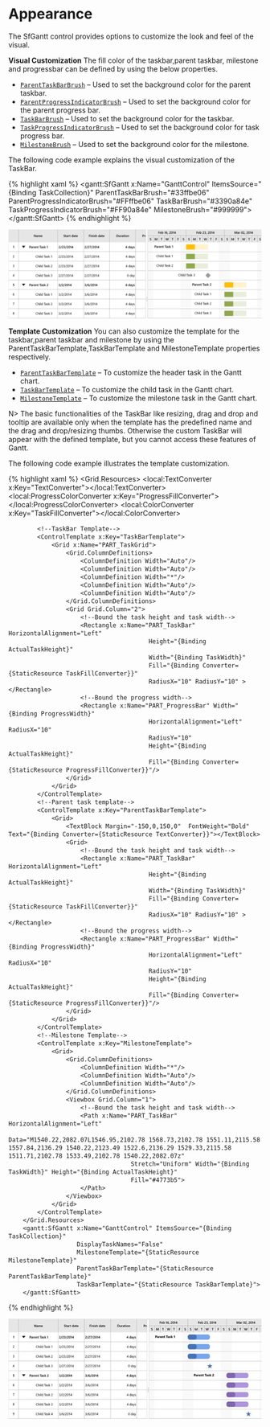 # Appearance

The SfGantt control provides options to customize the look and feel of the visual. 

**Visual Customization**
The fill color of the taskbar,parent taskbar, milestone and progressbar can be defined by using the below properties. 
* [`ParentTaskBarBrush`](https://help.syncfusion.com/cr/cref_files/uwp/Syncfusion.SfGantt.UWP~Syncfusion.UI.Xaml.Gantt.SfGantt~ParentTaskBarBrushProperty.html) – Used to set the background color for the parent taskbar.
* [`ParentProgressIndicatorBrush`](https://help.syncfusion.com/cr/cref_files/uwp/Syncfusion.SfGantt.UWP~Syncfusion.UI.Xaml.Gantt.SfGantt~ParentProgressIndicatorBrushProperty.html) – Used to set the background color for the parent progress bar.
* [`TaskBarBrush`](https://help.syncfusion.com/cr/cref_files/uwp/Syncfusion.SfGantt.UWP~Syncfusion.UI.Xaml.Gantt.SfGantt~TaskBarBrushProperty.html) – Used to set the background color for the taskbar.
* [`TaskProgressIndicatorBrush`](https://help.syncfusion.com/cr/cref_files/uwp/Syncfusion.SfGantt.UWP~Syncfusion.UI.Xaml.Gantt.SfGantt~TaskProgressIndicatorBrushProperty.html) – Used to set the background color for task progress bar.
* [`MilestoneBrush`](https://help.syncfusion.com/cr/cref_files/uwp/Syncfusion.SfGantt.UWP~Syncfusion.UI.Xaml.Gantt.SfGantt~MilestoneBrushProperty.html) – Used to set the background color for the milestone.

The following code example explains the visual customization of the TaskBar.

{% highlight xaml %}
        <gantt:SfGantt x:Name="GanttControl" ItemsSource="{Binding TaskCollection}"
                       ParentTaskBarBrush="#33ffbe06" 
                       ParentProgressIndicatorBrush="#FFffbe06"
                       TaskBarBrush="#3390a84e" 
                       TaskProgressIndicatorBrush="#FF90a84e"
                       MilestoneBrush="#999999">
        </gantt:SfGantt>
{% endhighlight %}

![](Appearance_images/VisualCustomization.PNG)

**Template Customization**
You can also customize the template for the taskbar,parent taskbar and milestone by using the ParentTaskBarTemplate,TaskBarTemplate and MilestoneTemplate properties respectively.

* [`ParentTaskBarTemplate`](https://help.syncfusion.com/cr/cref_files/uwp/Syncfusion.SfGantt.UWP~Syncfusion.UI.Xaml.Gantt.SfGantt~ParentTaskBarTemplate.html) – To customize the header task in the Gantt chart.
* [`TaskBarTemplate`](https://help.syncfusion.com/cr/cref_files/uwp/Syncfusion.SfGantt.UWP~Syncfusion.UI.Xaml.Gantt.SfGantt~TaskBarTemplateProperty.html) – To customize the child task in the Gantt chart.
* [`MilestoneTemplate`](https://help.syncfusion.com/cr/cref_files/uwp/Syncfusion.SfGantt.UWP~Syncfusion.UI.Xaml.Gantt.SfGantt~MilestoneTemplate.html) – To customize the milestone task in the Gantt chart.

N> The basic functionalities of the TaskBar like resizing, drag and drop and tooltip are available only when the template has the predefined name and the drag and drop/resizing thumbs. Otherwise the custom TaskBar will appear with the defined template, but you cannot access these features of Gantt.

The following code example illustrates the template customization.

{% highlight xaml %}
<Grid>
  <Grid.Resources>
            <local:TextConverter x:Key="TextConverter"></local:TextConverter>
            <local:ProgressColorConverter x:Key="ProgressFillConverter"></local:ProgressColorConverter>
            <local:ColorConverter x:Key="TaskFillConverter"></local:ColorConverter>

            <!--TaskBar Template-->
            <ControlTemplate x:Key="TaskBarTemplate">
                <Grid x:Name="PART_TaskGrid">
                    <Grid.ColumnDefinitions>
                        <ColumnDefinition Width="Auto"/>
                        <ColumnDefinition Width="Auto"/>
                        <ColumnDefinition Width="*"/>
                        <ColumnDefinition Width="Auto"/>
                        <ColumnDefinition Width="Auto"/>
                    </Grid.ColumnDefinitions>
                    <Grid Grid.Column="2">
                        <!--Bound the task height and task width-->
                        <Rectangle x:Name="PART_TaskBar" HorizontalAlignment="Left"
                                           Height="{Binding ActualTaskHeight}"   
                                           Width="{Binding TaskWidth}"
                                           Fill="{Binding Converter={StaticResource TaskFillConverter}}" 
                                           RadiusX="10" RadiusY="10" ></Rectangle>
                        <!--Bound the progress width-->
                        <Rectangle x:Name="PART_ProgressBar" Width="{Binding ProgressWidth}"
                                           HorizontalAlignment="Left" RadiusX="10" 
                                           RadiusY="10"
                                           Height="{Binding ActualTaskHeight}"
                                           Fill="{Binding Converter={StaticResource ProgressFillConverter}}"/>
                    </Grid>
                </Grid>
            </ControlTemplate>
            <!--Parent task template-->
            <ControlTemplate x:Key="ParentTaskBarTemplate">
                <Grid>
                    <TextBlock Margin="-150,0,150,0"  FontWeight="Bold" Text="{Binding Converter={StaticResource TextConverter}}"></TextBlock>
                    <Grid>
                        <!--Bound the task height and task width-->
                        <Rectangle x:Name="PART_TaskBar" HorizontalAlignment="Left"
                                           Height="{Binding ActualTaskHeight}" 
                                           Width="{Binding TaskWidth}"
                                           Fill="{Binding Converter={StaticResource TaskFillConverter}}"
                                           RadiusX="10" RadiusY="10" ></Rectangle>
                        <!--Bound the progress width-->
                        <Rectangle x:Name="PART_ProgressBar" Width="{Binding ProgressWidth}"
                                           HorizontalAlignment="Left" RadiusX="10" 
                                           RadiusY="10"
                                           Height="{Binding ActualTaskHeight}"
                                           Fill="{Binding Converter={StaticResource ProgressFillConverter}}"/>
                    </Grid>
                </Grid>
            </ControlTemplate>
            <!--Milestone Template-->
            <ControlTemplate x:Key="MilestoneTemplate">
                <Grid>
                    <Grid.ColumnDefinitions>
                        <ColumnDefinition Width="*"/>
                        <ColumnDefinition Width="Auto"/>
                        <ColumnDefinition Width="Auto"/>
                    </Grid.ColumnDefinitions>
                    <Viewbox Grid.Column="1">
                        <!--Bound the task height and task width-->
                        <Path x:Name="PART_TaskBar" HorizontalAlignment="Left"
                                      Data="M1540.22,2082.07L1546.95,2102.78 1568.73,2102.78 1551.11,2115.58 1557.84,2136.29 1540.22,2123.49 1522.6,2136.29 1529.33,2115.58 1511.71,2102.78 1533.49,2102.78 1540.22,2082.07z"
                                      Stretch="Uniform" Width="{Binding TaskWidth}" Height="{Binding ActualTaskHeight}"
                                      Fill="#4773b5">
                        </Path>
                    </Viewbox>
                </Grid>
            </ControlTemplate>
        </Grid.Resources>
        <gantt:SfGantt x:Name="GanttControl" ItemsSource="{Binding TaskCollection}"
                       DisplayTaskNames="False" 
                       MilestoneTemplate="{StaticResource MilestoneTemplate}"
                       ParentTaskBarTemplate="{StaticResource ParentTaskBarTemplate}" 
                       TaskBarTemplate="{StaticResource TaskBarTemplate}">
        </gantt:SfGantt>
</Grid>
{% endhighlight %}

![](Appearance_images/TemplateCustomization.jpeg)
